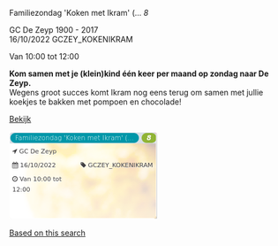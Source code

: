 Familiezondag 'Koken met Ikram' (... *8*

GC De Zeyp 1900 - 2017  
16/10/2022 GCZEY\_KOKENIKRAM  

Van 10:00 tot 12:00

  

**Kom samen met je (klein)kind één keer per maand op zondag naar De Zeyp.**  
Wegens groot succes komt Ikram nog eens terug om samen met jullie koekjes te bakken met pompoen en chocolade!  

[Bekijk](https://tickets.vgc.be/ticketingActivity/subscribe/GCZEY_KOKENIKRAM)

![](80197.png)

[Based on this search](https://tickets.vgc.be/activity/index?&vrijeplaatsen=1&Age%5B%5D=3%2C5&entity=276)